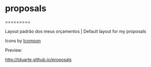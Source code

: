 # proposals
=========

Layout padrão dos meus orçamentos | Default layout for my proposals

Icons by [Icomoon](http://icomoon.io)

Preview: 

http://tduarte.github.io/proposals